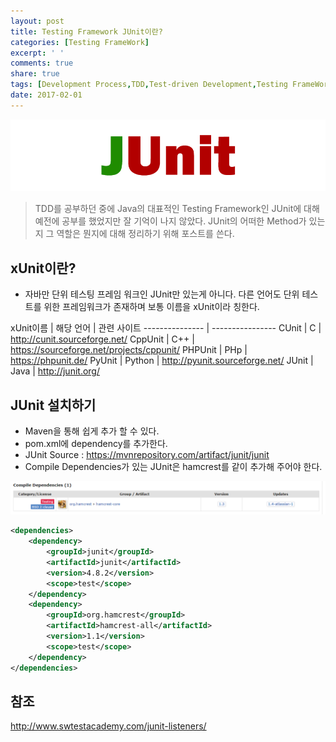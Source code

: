 ```yaml
---
layout: post
title: Testing Framework JUnit이란?
categories: [Testing FrameWork]
excerpt: ' '
comments: true
share: true
tags: [Development Process,TDD,Test-driven Development,Testing FrameWork,JUnit]
date: 2017-02-01
---
```


![No Image](/assets/20170201/JUnit.PNG)

> TDD를 공부하던 중에 Java의 대표적인 Testing Framework인 JUnit에 대해 예전에 공부를 했었지만 잘 기억이 나지 않았다. JUnit의 어떠한 Method가 있는지 그 역할은 뭔지에 대해 정리하기 위해 포스트를 쓴다.

## xUnit이란?
- 자바만 단위 테스팅 프레임 워크인 JUnit만 있는게 아니다. 다른 언어도 단위 테스트를 위한 프레임워크가 존재하며 보통 이름을 xUnit이라 칭한다.

xUnit이름 | 해당 언어 | 관련 사이트
--------------- | ----------------
CUnit | C | <http://cunit.sourceforge.net/>
CppUnit | C++ | <https://sourceforge.net/projects/cppunit/>
PHPUnit | PHp | <https://phpunit.de/>
PyUnit | Python | <http://pyunit.sourceforge.net/>
JUnit | Java | <http://junit.org/>

## JUnit 설치하기
- Maven을 통해 쉽게 추가 할 수 있다.
- pom.xml에 dependency를 추가한다.
- JUnit Source : <https://mvnrepository.com/artifact/junit/junit>
- Compile Dependencies가 있는 JUnit은 hamcrest를 같이 추가해 주어야 한다.

![No Image](/assets/20170201/1.PNG)

```xml
<dependencies>
    <dependency>
        <groupId>junit</groupId>
        <artifactId>junit</artifactId>
        <version>4.8.2</version>
        <scope>test</scope>
    </dependency>
    <dependency>
        <groupId>org.hamcrest</groupId>
        <artifactId>hamcrest-all</artifactId>
        <version>1.1</version>
        <scope>test</scope>
    </dependency>
</dependencies>
```

##

## 참조

<http://www.swtestacademy.com/junit-listeners/>
